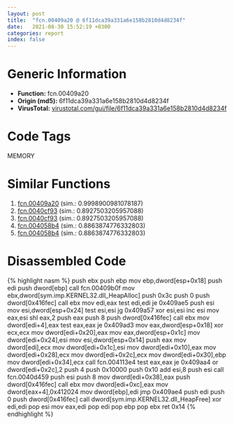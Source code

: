 ```yaml
---
layout: post
title:  "fcn.00409a20 @ 6f11dca39a331a6e158b2810d4d8234f"
date:   2021-08-30 15:52:19 +0300
categories: report
index: false
---
```


# Generic Information
- **Function:** fcn.00409a20
- **Origin (md5):** 6f11dca39a331a6e158b2810d4d8234f
- **VirusTotal:** [virustotal.com/gui/file/6f11dca39a331a6e158b2810d4d8234f][virustotal_ref]

# Code Tags
<span class="tag" id="MEMORY">MEMORY</span>


# Similar Functions

1. [fcn.00409a20][similar_1_ref] (sim.: 0.9998900981078187)
2. [fcn.0040cf93][similar_2_ref] (sim.: 0.8927503205957088)
3. [fcn.0040cf93][similar_3_ref] (sim.: 0.8927503205957088)
4. [fcn.004058b4][similar_4_ref] (sim.: 0.8863874776332803)
5. [fcn.004058b4][similar_5_ref] (sim.: 0.8863874776332803)


# Disassembled Code

{% highlight nasm %}
push ebx
push ebp
mov ebp,dword[esp+0x18]
push edi
push dword[ebp]
call fcn.00409b0f
mov ebx,dword[sym.imp.KERNEL32.dll_HeapAlloc]
push 0x3c
push 0
push dword[0x416fec]
call ebx
mov edi,eax
test edi,edi
je 0x409ae5
push esi
mov esi,dword[esp+0x24]
test esi,esi
jg 0x409a57
xor esi,esi
inc esi
mov eax,esi
shl eax,2
push eax
push 8
push dword[0x416fec]
call ebx
mov dword[edi+4],eax
test eax,eax
je 0x409ad3
mov eax,dword[esp+0x18]
xor ecx,ecx
mov dword[edi+0x20],eax
mov eax,dword[esp+0x1c]
mov dword[edi+0x24],esi
mov esi,dword[esp+0x14]
push eax
mov dword[edi],ecx
mov dword[edi+0x1c],esi
mov dword[edi+0x10],eax
mov dword[edi+0x28],ecx
mov dword[edi+0x2c],ecx
mov dword[edi+0x30],ebp
mov dword[edi+0x34],ecx
call fcn.004113e4
test eax,eax
je 0x409aa4
or dword[edi+0x2c],2
push 4
push 0x10000
push 0x10
add esi,8
push esi
call fcn.0040d459
push esi
push 8
mov dword[edi+0x38],eax
push dword[0x416fec]
call ebx
mov dword[edi+0xc],eax
mov dword[eax+4],0x412024
mov dword[ebp],edi
jmp 0x409ae4
push edi
push 0
push dword[0x416fec]
call dword[sym.imp.KERNEL32.dll_HeapFree]
xor edi,edi
pop esi
mov eax,edi
pop edi
pop ebp
pop ebx
ret 0x14
{% endhighlight %}


[similar_1_ref]: /report/fcn.00409a20@fbf34fa6d7da2b8e1de5133a8ca34847
[similar_2_ref]: /report/fcn.0040cf93@fbf34fa6d7da2b8e1de5133a8ca34847
[similar_3_ref]: /report/fcn.0040cf93@6f11dca39a331a6e158b2810d4d8234f
[similar_4_ref]: /report/fcn.004058b4@cce7ba37a5ac487b09e8c8d292223615
[similar_5_ref]: /report/fcn.004058b4@983fe9598b69120a048e4bbfe8d8764c
[virustotal_ref]: https://www.virustotal.com/gui/file/6f11dca39a331a6e158b2810d4d8234f